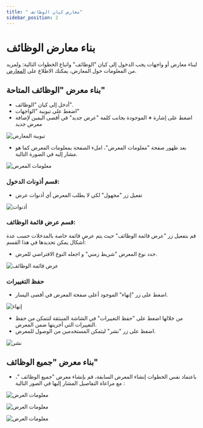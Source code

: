 ```yaml
---
title: " معارض كيان الوظائف"
sidebar_position: 2
---
```


# بناء معارض الوظائف 

لبناء معارض أو واجهات يجب الدخول إلى كيان "الوظائف" واتباع الخطوات التالية:
ولمزيد من المعلومات حول المعارض، يمكنك الاطلاع على [المعارض](../../../../guide/information-structures-concepts/basic-concepts/views).

## بناء معرض "الوظائف المتاحة"

- أدخل إلى كيان "الوظائف".
- اضغط على تبويبة "الواجهات"
- اضغط على إشارة **+** الموجودة بجانب كلمة "عرض جديد" في أقصى اليمين لإضافة معرض جديد

![تبويبة المعارض](../../../../../static/img/tutorial/recruitment-system/recruitment-system-job-entity-creating-views(1).png)

- بعد ظهور صفحة "معلومات المعرض"، املء الصفحة بمعلومات المعرض كما هو مشار إليه في الصورة التالية.

![معلومات المعرض](../../../../../static/img/tutorial/recruitment-system/recruitment-system-job-entity-creating-views(2).png)

### قسم أذونات الدخول:

- تفعيل زر "مجهول" لكي لا يطلب المعرض أي أذنوات عرض

![أذنوات](../../../../../static/img/tutorial/recruitment-system/recruitment-system-job-entity-creating-views(3).png)

### قسم عرض قائمة الوظائف:

قم بتفعيل زر "عرض قائمة الوظائف" حيث يتم عرض قائمة خاصة بالمدخلات حسب عدة أشكال يمكن تحديدها في هذا القسم:
- حدد نوع المعرض "شريط زمني" و اجعله النوع الافتراضي للعرض.

![عرض قائمة الوظائف](../../../../../static/img/tutorial/recruitment-system/recruitment-system-job-entity-creating-views(4).png)

### حفظ التغييرات

- اضغط على زر "إنهاء" الموجود أعلى صفحة المعرض في أقصى اليسار.

![إنهاء](../../../../../static/img/tutorial/recruitment-system/recruitment-system-job-entity-creating-views(5).png)

- من خلالها اضغط على "حفظ التغييرات" في الشاشة المنبثقة لتتمكن من حفظ التغييرات التي أجريتها ضمن المعرض.
- اضغظ على زر "نشر" ليتمكن المستخدمين من الوصول للمعرض.

![نشر](../../../../../static/img/tutorial/recruitment-system/recruitment-system-job-entity-creating-views(6).png)

## بناء معرض "جميع الوظائف"

- باعتماد نفس الخطوات إنشاء المعرض السابقة، قم بإنشاء معرض "جميع الوظائف "، مع مراعاة التفاصيل المشار إليها في الصور التالية :

![معلومات العرض](../../../../../static/img/tutorial/recruitment-system/recruitment-system-job-entity-creating-views(7).png)

![معلومات العرض](../../../../../static/img/tutorial/recruitment-system/recruitment-system-job-entity-creating-views(8).png)

![معلومات العرض](../../../../../static/img/tutorial/recruitment-system/recruitment-system-job-entity-creating-views(9).png)